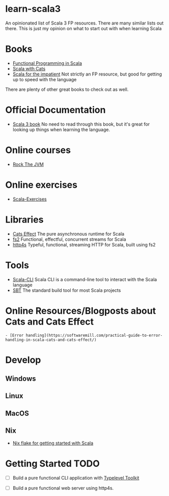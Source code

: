 # learn-scala3

An opinionated list of Scala 3 FP resources. There are many similar lists out there. This is just my opinion on what to start out with when learning Scala

# Books
 - [Functional Programming in Scala](https://www.manning.com/books/functional-programming-in-scala-second-edition)
 - [Scala with Cats](https://underscore.io/books/scala-with-cats/)
 - [Scala for the impatient](https://horstmann.com/scala/) Not strictly an FP resource, but good for getting up to speed with the language

There are plenty of other great books to check out as well.

# Official Documentation
 - [Scala 3 book](https://docs.scala-lang.org/scala3/book/introduction.html)
    No need to read through this book, but it's great for looking up things when learning the language.

# Online courses
 - [Rock The JVM](https://rockthejvm.com/)

# Online exercises
  - [Scala-Exercises](https://www.scala-exercises.org/)

# Libraries
 - [Cats Effect](https://typelevel.org/cats-effect/)
   The pure asynchronous runtime for Scala
 - [fs2](https://fs2.io/#/)
    Functional, effectful, concurrent streams for Scala
 - [http4s](https://http4s.org/)
    Typeful, functional, streaming HTTP for Scala, built using fs2

# Tools
  - [Scala-CLI](https://scala-cli.virtuslab.org)
    Scala CLI is a command-line tool to interact with the Scala language
  - [SBT](https://www.scala-sbt.org/)
    The standard build tool for most Scala projects
    
# Online Resources/Blogposts about Cats and Cats Effect
    - [Error handling](https://softwaremill.com/practical-guide-to-error-handling-in-scala-cats-and-cats-effect/)
    
# Develop

## Windows

## Linux

## MacOS

## Nix
  - [Nix flake for getting started with Scala](https://github.com/DevInsideYou/scala-seed)

# Getting Started TODO
 - [ ] Build a pure functional CLI application with [Typelevel Toolkit](https://typelevel.org/toolkit/)
 - [ ] Build a pure functional web server using http4s.




